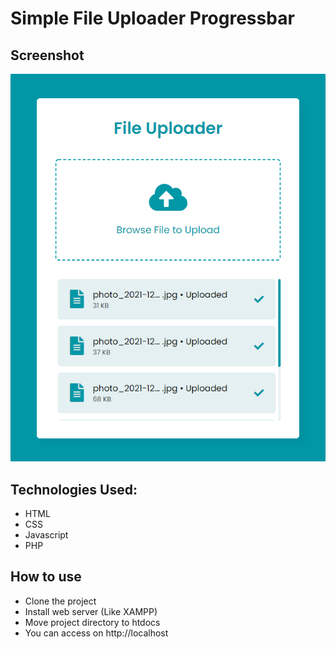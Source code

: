 # Simple File Uploader Progressbar

## Screenshot
![Screenshot](screenshot.png 'Screenshot of simple calculator')

## Technologies Used:
- HTML
- CSS
- Javascript
- PHP


## How to use
- Clone the project
- Install web server (Like XAMPP)
- Move project directory to htdocs
- You can access on http://localhost